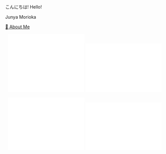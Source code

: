 こんにちは! Hello!

Junya Morioka

[📝 About Me](https://mjunya.com/about/)  

<p align="center">
  <img src="https://github.com/mjun0812/mjun0812/raw/refs/heads/main/metrics_base.svg" alt="base" width="48%">
  <img src="https://github.com/mjun0812/mjun0812/raw/refs/heads/main/metrics_languages.svg" alt="language" width="48%">
</p>
<p align="center">
  <img src="https://github.com/mjun0812/mjun0812/raw/refs/heads/main/metrics_isocalendar.svg" alt="iso-calendar" width="48%">
  <img src="https://github.com/mjun0812/mjun0812/raw/refs/heads/main/metrics_calendar.svg" alt="calendar" width="48%">
</p>
